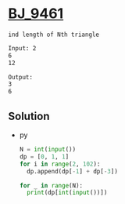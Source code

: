 # [BJ_9461](https://acmicpc.net/problem/9461)

```en
ind length of Nth triangle
```

```txt
Input: 2
6
12

Output:
3
6
```

## Solution

* py

  ```py
  N = int(input())
  dp = [0, 1, 1]
  for i in range(2, 102):
    dp.append(dp[-1] + dp[-3])

  for _ in range(N):
    print(dp[int(input())])
  ```
